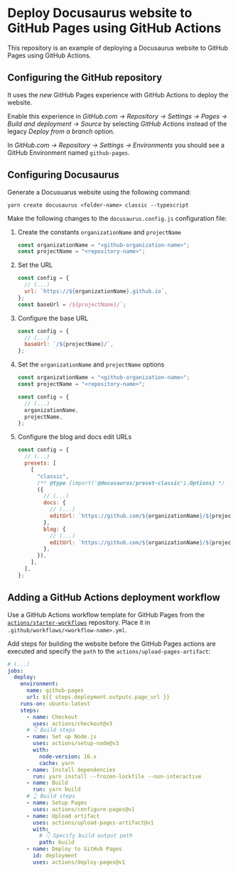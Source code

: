 # Deploy Docusaurus website to GitHub Pages using GitHub Actions

This repository is an example of deploying a Docusaurus website to GitHub Pages using GitHub Actions.

## Configuring the GitHub repository

It uses the _new_ GitHub Pages experience with GitHub Actions to deploy the website.

Enable this experience in _GitHub.com -> Repository -> Settings -> Pages -> Build and deployment -> Source_ by selecting _GitHub Actions_ instead of the legacy _Deploy from a branch_ option.

In _GitHub.com -> Repository -> Settings -> Environments_ you should see a GitHub Environment named `github-pages`.

## Configuring Docusaurus

Generate a Docusuarus website using the following command:

```shell
yarn create docusaurus <folder-name> classic --typescript
```

Make the following changes to the `docusaurus.config.js` configuration file:

1. Create the constants `organizationName` and `projectName`
   ```javascript
   const organizationName = "<github-organization-name>";
   const projectName = "<repository-name>";
   ```
1. Set the URL
   ```javascript
   const config = {
     // (...)
     url: `https://${organizationName}.github.io`,
   };
   const baseUrl = /${projectName}/`;
   ```
1. Configure the base URL
   ```javascript
   const config = {
     // (...)
     baseUrl: `/${projectName}/`,
   };
   ```
1. Set the `organizationName` and `projectName` options

   ```javascript
   const organizationName = "<github-organization-name>";
   const projectName = "<repository-name>";

   const config = {
     // (...)
     organizationName,
     projectName,
   };
   ```

1. Configure the blog and docs edit URLs
   ```javascript
   const config = {
     // (...)
     presets: [
       [
         "classic",
         /** @type {import('@docusaurus/preset-classic').Options} */
         ({
           // (...)
           docs: {
             // (...)
             editUrl: `https://github.com/${organizationName}/${projectName}/tree/main/`,
           },
           blog: {
             // (...)
             editUrl: `https://github.com/${organizationName}/${projectName}/tree/main/`,
           },
         }),
       ],
     ],
   };
   ```

## Adding a GitHub Actions deployment workflow

Use a GitHub Actions workflow template for GitHub Pages from the [`actions/starter-workflows`](https://github.com/actions/starter-workflows) repository. Place it in `.github/workflows/<workflow-name>.yml`.

Add steps for building the website before the GitHub Pages actions are executed and specify the `path` to the `actions/upload-pages-artifact`:

```yaml
# (...)
jobs:
  deploy:
    environment:
      name: github-pages
      url: ${{ steps.deployment.outputs.page_url }}
    runs-on: ubuntu-latest
    steps:
      - name: Checkout
        uses: actions/checkout@v3
      # 👇 Build steps
      - name: Set up Node.js
        uses: actions/setup-node@v3
        with:
          node-version: 16.x
          cache: yarn
      - name: Install dependencies
        run: yarn install --frozen-lockfile --non-interactive
      - name: Build
        run: yarn build
      # 👆 Build steps
      - name: Setup Pages
        uses: actions/configure-pages@v1
      - name: Upload artifact
        uses: actions/upload-pages-artifact@v1
        with:
          # 👇 Specify build output path
          path: build
      - name: Deploy to GitHub Pages
        id: deployment
        uses: actions/deploy-pages@v1
```
